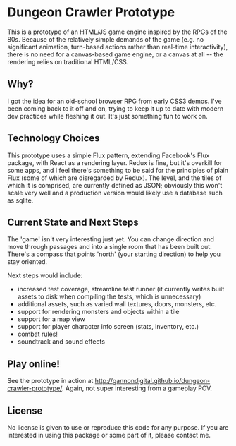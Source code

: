 # Dungeon Crawler Prototype

This is a prototype of an HTML/JS game engine inspired by the RPGs of the 80s. Because of the relatively simple demands of the game (e.g. no significant animation, turn-based actions rather than real-time interactivity), there is no need for a canvas-based game engine, or a canvas at all -- the rendering relies on traditional HTML/CSS.

## Why?

I got the idea for an old-school browser RPG from early CSS3 demos. I've been coming back to it off and on, trying to keep it up to date with modern dev practices while fleshing it out. It's just something fun to work on.

## Technology Choices

This prototype uses a simple Flux pattern, extending Facebook's Flux package, with React as a rendering layer. Redux is fine, but it's overkill for some apps, and I feel there's something to be said for the principles of plain Flux (some of which are disregarded by Redux). The level, and the tiles of which it is comprised, are currently defined as JSON; obviously this won't scale very well and a production version would likely use a database such as sqlite.

## Current State and Next Steps

The 'game' isn't very interesting just yet. You can change direction and move through passages and into a single room that has been built out. There's a compass that points 'north' (your starting direction) to help you stay oriented.

Next steps would include:
* increased test coverage, streamline test runner (it currently writes built assets to disk when compiling the tests, which is unnecessary)
* additional assets, such as varied wall textures, doors, monsters, etc.
* support for rendering monsters and objects within a tile
* support for a map view
* support for player character info screen (stats, inventory, etc.)
* combat rules!
* soundtrack and sound effects

## Play online!
See the prototype in action at http://gannondigital.github.io/dungeon-crawler-prototype/. Again, not super interesting from a gameplay POV. 

## License

No license is given to use or reproduce this code for any purpose. If you are interested in using this package or some part of it, please contact me. 